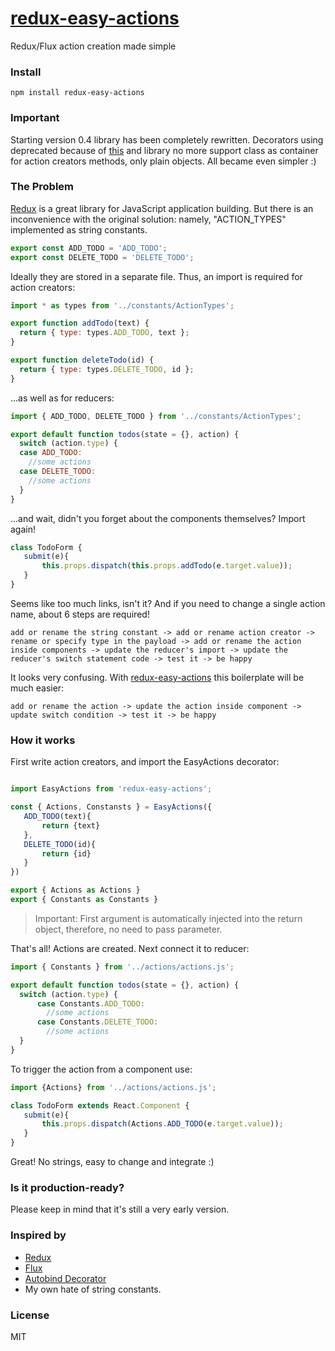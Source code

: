 # [redux-easy-actions](https://github.com/grigory-leonenko/redux-easy-actions)

Redux/Flux action creation made simple

### Install

```
npm install redux-easy-actions
```

### Important

Starting version 0.4 library has been completely rewritten. Decorators using deprecated because of [this](https://phabricator.babeljs.io/T2645) and library no more support class as container for action creators methods, only plain objects.
All became even simpler :)

### The Problem

[Redux](http://rackt.github.io/redux) is a great library for JavaScript application building. But there is an inconvenience with the original solution: namely, "ACTION_TYPES" implemented as string constants.


```js
export const ADD_TODO = 'ADD_TODO';
export const DELETE_TODO = 'DELETE_TODO';
```

Ideally they are stored in a separate file. Thus, an import is required for action creators:

```js
import * as types from '../constants/ActionTypes';

export function addTodo(text) {
  return { type: types.ADD_TODO, text };
}

export function deleteTodo(id) {
  return { type: types.DELETE_TODO, id };
}
```

...as well as for reducers:

```js
import { ADD_TODO, DELETE_TODO } from '../constants/ActionTypes';

export default function todos(state = {}, action) {
  switch (action.type) {
  case ADD_TODO:
    //some actions
  case DELETE_TODO:
    //some actions
  }
}
```

...and wait, didn't you forget about the components themselves? Import again!

```js
class TodoForm {
   submit(e){
       this.props.dispatch(this.props.addTodo(e.target.value));
   }
}
```

Seems like too much links, isn't it? And if you need to change a single action name, about 6 steps are required!

```
add or rename the string constant -> add or rename action creator -> rename or specify type in the payload -> add or rename the action inside components -> update the reducer's import -> update the reducer's switch statement code -> test it -> be happy
```

It looks very confusing. With [redux-easy-actions](https://github.com/grigory-leonenko/redux-easy-actions) this boilerplate will be much easier:

```
add or rename the action -> update the action inside component -> update switch condition -> test it -> be happy
```

### How it works

First write action creators, and import the EasyActions decorator:

```js

import EasyActions from 'redux-easy-actions';

const { Actions, Constansts } = EasyActions({
   ADD_TODO(text){
       return {text}
   },
   DELETE_TODO(id){
       return {id}
   }
})

export { Actions as Actions }
export { Constants as Constants }

```
> Important: First argument is automatically injected into the return object, therefore, no need to pass parameter.

That's all! Actions are created. Next connect it to reducer:

```js
import { Constants } from '../actions/actions.js';

export default function todos(state = {}, action) {
  switch (action.type) {
      case Constants.ADD_TODO:
        //some actions
      case Constants.DELETE_TODO:
        //some actions
  }
}

```

To trigger the action from a component use:

```js
import {Actions} from '../actions/actions.js';

class TodoForm extends React.Component {
   submit(e){
       this.props.dispatch(Actions.ADD_TODO(e.target.value));
   }
}
```

Great! No strings, easy to change and integrate :)

### Is it production-ready?

Please keep in mind that it's still a very early version.

### Inspired by

* [Redux](http://rackt.github.io/redux)
* [Flux](https://facebook.github.io/flux/)
* [Autobind Decorator](https://github.com/andreypopp/autobind-decorator)
* My own hate of string constants.

### License

MIT

